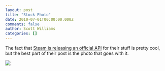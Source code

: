 ```yaml
---
layout: post
title: "Stock Photo"
date: 2010-07-01T00:00:00.000Z
comments: false
author: Scott Williams
categories: []
---
```

The fact that <a href="http://www.teamfortress.com/post.php?id=4014&amp;p=">Steam is releasing an official API</a> for their stuff is pretty cool, but the best part of their post is the photo that goes with it.

<img src="http://www.teamfortress.com/images/posts/stockphoto.jpg">